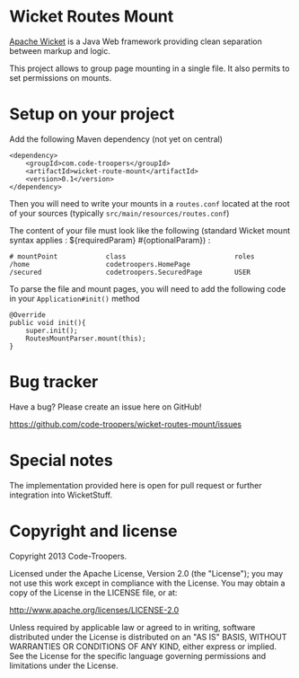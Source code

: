 # Wicket Routes Mount

[Apache Wicket](http://wicket.apache.org) is a Java Web framework providing clean separation between markup and logic.

This project allows to group page mounting in a single file. It also permits to set permissions on mounts.

# Setup on your project

Add the following Maven dependency (not yet on central)

    <dependency>
        <groupId>com.code-troopers</groupId>
        <artifactId>wicket-route-mount</artifactId>
        <version>0.1</version>
    </dependency>

Then you will need to write your mounts in a `routes.conf` located at the root of your sources (typically `src/main/resources/routes.conf`)
 
The content of your file must look like the following (standard Wicket mount syntax applies : ${requiredParam} #{optionalParam}) : 

    # mountPoint            class                           roles
    /home                   codetroopers.HomePage           
    /secured                codetroopers.SecuredPage        USER
    
To parse the file and mount pages, you will need to add the following code in your `Application#init()` method
    
    @Override
    public void init(){
        super.init();
        RoutesMountParser.mount(this);
    }

# Bug tracker

Have a bug? Please create an issue here on GitHub!

https://github.com/code-troopers/wicket-routes-mount/issues


# Special notes

The implementation provided here is open for pull request or further integration into WicketStuff.

# Copyright and license

Copyright 2013 Code-Troopers.

Licensed under the Apache License, Version 2.0 (the "License");
you may not use this work except in compliance with the License.
You may obtain a copy of the License in the LICENSE file, or at:

   http://www.apache.org/licenses/LICENSE-2.0

Unless required by applicable law or agreed to in writing, software
distributed under the License is distributed on an "AS IS" BASIS,
WITHOUT WARRANTIES OR CONDITIONS OF ANY KIND, either express or implied.
See the License for the specific language governing permissions and
limitations under the License.
